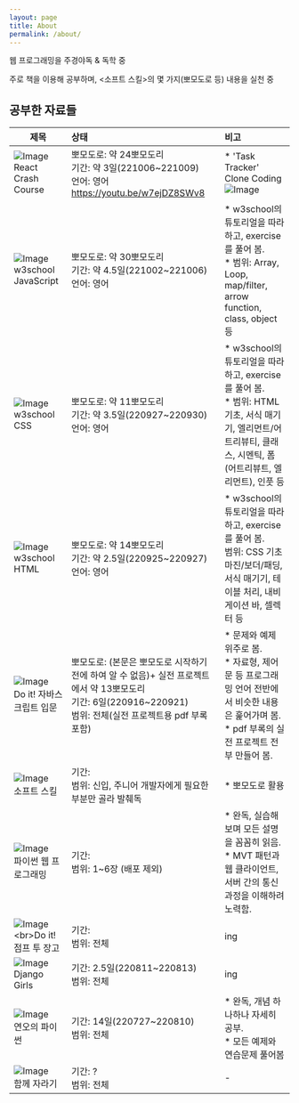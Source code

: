 ```yaml
---
layout: page
title: About
permalink: /about/
---
```


웹 프로그래밍을 주경야독 & 독학 중

주로 책을 이용해 공부하며, \<소프트 스킬\>의 몇 가지(뽀모도로 등) 내용을 실천 중


## 공부한 자료들

| 제목                                                                                                            | 상태                                                                                                                | 비고                                                                                                                                                                                 |
|---------------------------------------------------------------------------------------------------------------|:------------------------------------------------------------------------------------------------------------------|:-----------------------------------------------------------------------------------------------------------------------------------------------------------------------------------|
| ![Image](https://drive.google.com/uc?export=view&id=1WJy_-SAMXHX8bp0l6Q8MVNTeOSGKzrY8)<br>React Crash Course                    | 뽀모도로: 약 24뽀모도리<br>기간: 약 3일(221006~221009)<br>언어: 영어<br>https://youtu.be/w7ejDZ8SWv8                               | * 'Task Tracker' Clone Coding<br>![Image](https://drive.google.com/uc?export=view&id=1_qM4ihbgGnWPAw8ZDolfSk1LXnu5sYtD)                                                                              |
| ![Image](https://drive.google.com/uc?export=view&id=1_zJkAY4qaPFeveOepG6nlqT_NFYpBJwT)<br>w3school JavaScript | 뽀모도로: 약 30뽀모도리<br>기간: 약 4.5일(221002~221006)<br>언어: 영어                                                             | * w3school의 튜토리얼을 따라 하고, exercise를 풀어 봄. <br>* 범위: Array, Loop, map/filter, arrow function, class, object 등<br>                                                                    |
| ![Image](https://drive.google.com/uc?export=view&id=1_zJkAY4qaPFeveOepG6nlqT_NFYpBJwT)<br>w3school CSS        | 뽀모도로: 약 11뽀모도리<br>기간: 약 3.5일(220927~220930)<br>언어: 영어                                                             | * w3school의 튜토리얼을 따라 하고, exercise를 풀어 봄. <br>* 범위: HTML 기초, 서식 매기기, 엘리먼트/어트리뷰티, 클래스, 시멘틱, 폼(어트리뷰트, 엘리먼트), 인풋 등<br>                                                                 |
| ![Image](https://drive.google.com/uc?export=view&id=1_zJkAY4qaPFeveOepG6nlqT_NFYpBJwT)<br>w3school HTML       | 뽀모도로: 약 14뽀모도리<br>기간: 약 2.5일(220925~220927)<br>언어: 영어                                                             | * w3school의 튜토리얼을 따라 하고, exercise를 풀어 봄. <br>범위: CSS 기초 마진/보더/패딩, 서식 매기기, 테이블 처리, 내비게이션 바, 셀렉터 등<br>                                                                               |
| ![Image](https://drive.google.com/uc?export=view&id=1apuS9NUIjIfz3bcqRQnrNhJLrTBEt0FU)<br>Do it! 자바스크립트 입문    | 뽀모도로: (본문은 뽀모도로 시작하기 전에 하여 알 수 없음)+ 실전 프로젝트에서 약 13뽀모도리<br>기간: 6일(220916~220921)<br>범위: 전체(실전 프로젝트용 pdf 부록 포함)<br> | * 문제와 예제 위주로 봄.<br> * 자료형, 제어문 등 프로그래밍 언어 전반에서 비슷한 내용은 훑어가며 봄.<br> * pdf 부록의 실전 프로젝트 전부 만들어 봄.                                                                                     |
| ![Image](https://drive.google.com/uc?export=view&id=1JsFuwP6jpcDx0A2TRcQdssotDq2k4A1j)<br>소프트 스킬              | 기간: <br>범위: 신입, 주니어 개발자에게 필요한 부분만 골라 발췌독<br>                                                                      | * 뽀모도로 활용<br>                                                                                                                                                                      |
| ![Image](https://drive.google.com/uc?export=view&id=1C8rqu-y1dtutVVK1bGn_n_1OouKm4n6m)<br>파이썬 웹 프로그래밍         | 기간: <br>범위: 1~6장 (배포 제외)<br>                                                                                      | * 완독, 실습해 보며 모든 설명을 꼼꼼히 읽음. <br>* MVT 패턴과 웹 클라이언트, 서버 간의 통신 과정을 이해하려 노력함.                                                                                                          |
| ![Image](https://drive.google.com/uc?export=view&id=1_7Nf7nFdiWhISw31Rt11tYcy6EP9_B1_)<br>Do it! 점프 투 장고      | 기간: <br>범위: 전체<br>                                                                                                | ing                                                                                                                                                                                |
| ![Image](https://drive.google.com/uc?export=view&id=12hJ8hXBfPid38Offso-EH4hQ8v6cukDt)<br>Django Girls        | 기간: 2.5일(220811~220813)<br>범위: 전체<br>                                                                             | ing                                                                                                                                                                                |
| ![Image](https://drive.google.com/uc?export=view&id=1YXShY7iyY9EiyCJlAxhcPSC5ZEbOAgwh)<br>연오의 파이썬             | 기간: 14일(220727~220810)<br>범위: 전체<br>                                                                              | * 완독, 개념 하나하나 자세히 공부.<br> * 모든 예제와 연습문제 풀어봄                                                                                                                                        |
| ![Image](https://drive.google.com/uc?export=view&id=1yWYb9hPtQQjdv3G4d2nA7tX9dpFw6sBF)<br>함께 자라기              | 기간: ? <br>범위: 전체<br>                                                                                              | -                                                                                                                                                                                  |



<!--
| ![Image](https://drive.google.com/uc?export=view&id=1iA7hHRlVuoq4JWUbAh1AV8hibHMVp6bX)<br>혼자 공부하는 자바스크립트 | 목표: ㅁㅁㅁㅁ | ing |
| ![Image](https://drive.google.com/uc?export=view&id=1hAMRkudBnp6lpF_H8SUhs4b9MIcIC1kV)<br>모던 웹을 위한 HTML5+CSS3 바이블 | 목표: ㅁㅁㅁㅁ | ing |
| ![Image](https://drive.google.com/uc?export=view&id=147d5dVoZAOGzygwiCVWoCs4VKWSxSy8Y)<br>팀 개발을 위한 Git GitHub 시작하기 | 목표: ㅁㅁㅁㅁ | ing |
| ![Image](https://drive.google.com/uc?export=view&id=1UU9ZKR9AVSObrxmyZO0P9CgVv3rAEvz7)<br>파이썬 웹프로그래밍(실전편) | 목표: ㅁㅁㅁㅁ | ing |

| ![Image](https://drive.google.com/uc?export=view&id=1ZheiV-XINvquQRqqq9Asmw-9P1W3gc21)<br>클린코드 | 목표: ㅁㅁㅁㅁ | 전자책 |
| ![Image](https://drive.google.com/uc?export=view&id=193bRe754yhz5N2GIv9C0yF1Bl6D7mi4m)<br>CODE(코드) | 목표: ㅁㅁㅁㅁ | 전자책 |

-->

